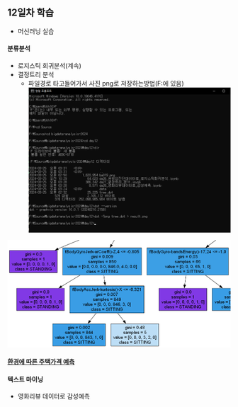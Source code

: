 ## 12일차 학습
- 머신러닝 실습

#### 분류분석
- 로지스틱 회귀분석(계속)
- 결정트리 분석
    - 파일경로 타고들어가서 사진 png로 저장하는방법(F:에 있음)
        ![파일경로](https://raw.githubusercontent.com/GangGnagGnag/bigdata-analysis-2024/main/images/경로찾기.png)

![결정트리](https://raw.githubusercontent.com/GangGnagGnag/bigdata-analysis-2024/main/images/ba019.png)

#### [환경에 따른 주택가격 예측](https://github.com/GangGnagGnag/bigdata-analysis-2024/blob/main/day12/)

#### 텍스트 마이닝
- 영화리뷰 데이터로 감성예측
